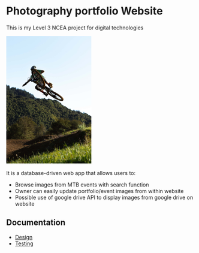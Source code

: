 # Photography portfolio Website

This is my Level 3 NCEA project for digital technologies

<img src="images/0I0A3820-min.jpg" width="45%" height="auto"/>

It is a database-driven web app that allows users to:

- Browse images from MTB events with search function
- Owner can easily update portfolio/event images from within website
- Possible use of google drive API to display images from google drive on website

## Documentation

- [Design](Design.md)
- [Testing](Testing.md)